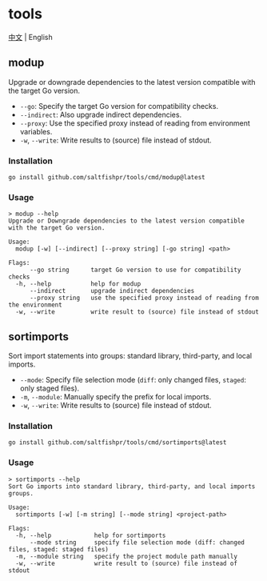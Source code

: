 # tools

[中文](README.md) | English

## modup

Upgrade or downgrade dependencies to the latest version compatible with the target Go version.

- `--go`: Specify the target Go version for compatibility checks.
- `--indirect`: Also upgrade indirect dependencies.
- `--proxy`: Use the specified proxy instead of reading from environment variables.
- `-w`, `--write`: Write results to (source) file instead of stdout.

### Installation

```shell
go install github.com/saltfishpr/tools/cmd/modup@latest
```

### Usage

```shell
> modup --help
Upgrade or Downgrade dependencies to the latest version compatible with the target Go version.

Usage:
  modup [-w] [--indirect] [--proxy string] [-go string] <path>

Flags:
      --go string      target Go version to use for compatibility checks
  -h, --help           help for modup
      --indirect       upgrade indirect dependencies
      --proxy string   use the specified proxy instead of reading from the environment
  -w, --write          write result to (source) file instead of stdout
```

## sortimports

Sort import statements into groups: standard library, third-party, and local imports.

- `--mode`: Specify file selection mode (`diff`: only changed files, `staged`: only staged files).
- `-m`, `--module`: Manually specify the prefix for local imports.
- `-w`, `--write`: Write results to (source) file instead of stdout.

### Installation

```shell
go install github.com/saltfishpr/tools/cmd/sortimports@latest
```

### Usage

```shell
> sortimports --help
Sort Go imports into standard library, third-party, and local imports groups.

Usage:
  sortimports [-w] [-m string] [--mode string] <project-path>

Flags:
  -h, --help            help for sortimports
      --mode string     specify file selection mode (diff: changed files, staged: staged files)
  -m, --module string   specify the project module path manually
  -w, --write           write result to (source) file instead of stdout
```

